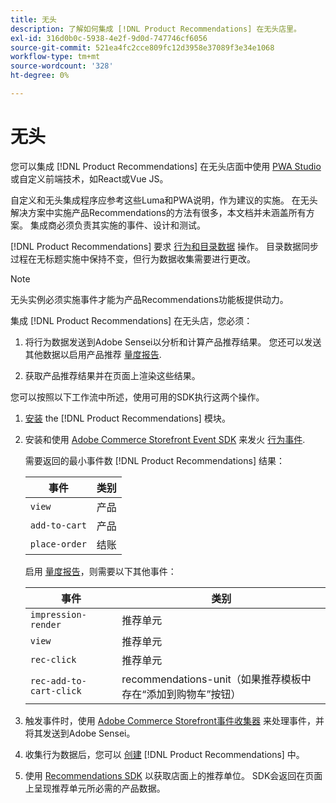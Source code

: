```yaml
---
title: 无头
description: 了解如何集成 [!DNL Product Recommendations] 在无头店里。
exl-id: 316d0b0c-5938-4e2f-9d0d-747746cf6056
source-git-commit: 521ea4fc2cce809fc12d3958e37089f3e34e1068
workflow-type: tm+mt
source-wordcount: '328'
ht-degree: 0%

---
```


# 无头

您可以集成 [!DNL Product Recommendations] 在无头店面中使用 [PWA Studio](https://developer.adobe.com/commerce/pwa-studio/) 或自定义前端技术，如React或Vue JS。

自定义和无头集成程序应参考这些Luma和PWA说明，作为建议的实施。 在无头解决方案中实施产品Recommendations的方法有很多，本文档并未涵盖所有方案。 集成商必须负责其实施的事件、设计和测试。

[!DNL Product Recommendations] 要求 [行为和目录数据](https://experienceleague.adobe.com/docs/commerce-merchant-services/product-recommendations/developer/development-overview.html) 操作。 目录数据同步过程在无标题实施中保持不变，但行为数据收集需要进行更改。

>[!NOTE]
>
>无头实例必须实施事件才能为产品Recommendations功能板提供动力。

集成 [!DNL Product Recommendations] 在无头店，您必须：

1. 将行为数据发送到Adobe Sensei以分析和计算产品推荐结果。 您还可以发送其他数据以启用产品推荐 [量度报告](workspace.md).

1. 获取产品推荐结果并在页面上渲染这些结果。

您可以按照以下工作流中所述，使用可用的SDK执行这两个操作。

1. [安装](install-configure.md) the [!DNL Product Recommendations] 模块。

1. 安装和使用 [Adobe Commerce Storefront Event SDK](https://developer.adobe.com/commerce/services/shared-services/storefront-events/sdk/) 来发火 [行为事件](https://experienceleague.adobe.com/docs/commerce-merchant-services/product-recommendations/developer/events.html).

   需要返回的最小事件数 [!DNL Product Recommendations] 结果：

   | 事件 | 类别 |
   |--- | ---|
   | `view` | 产品 |
   | `add-to-cart` | 产品 |
   | `place-order` | 结账 |

   启用 [量度报告](workspace.md)，则需要以下其他事件：

   | 事件 | 类别 |
   |--- | ---|
   | `impression-render` | 推荐单元 |
   | `view` | 推荐单元 |
   | `rec-click` | 推荐单元 |
   | `rec-add-to-cart-click` | recommendations-unit（如果推荐模板中存在“添加到购物车”按钮） |

1. 触发事件时，使用 [Adobe Commerce Storefront事件收集器](https://developer.adobe.com/commerce/services/shared-services/storefront-events/collector/) 来处理事件，并将其发送到Adobe Sensei。

1. 收集行为数据后，您可以 [创建](create.md) [!DNL Product Recommendations] 中。

1. 使用 [Recommendations SDK](https://developer.adobe.com/commerce/services/product-recommendations/) 以获取店面上的推荐单位。 SDK会返回在页面上呈现推荐单元所必需的产品数据。
